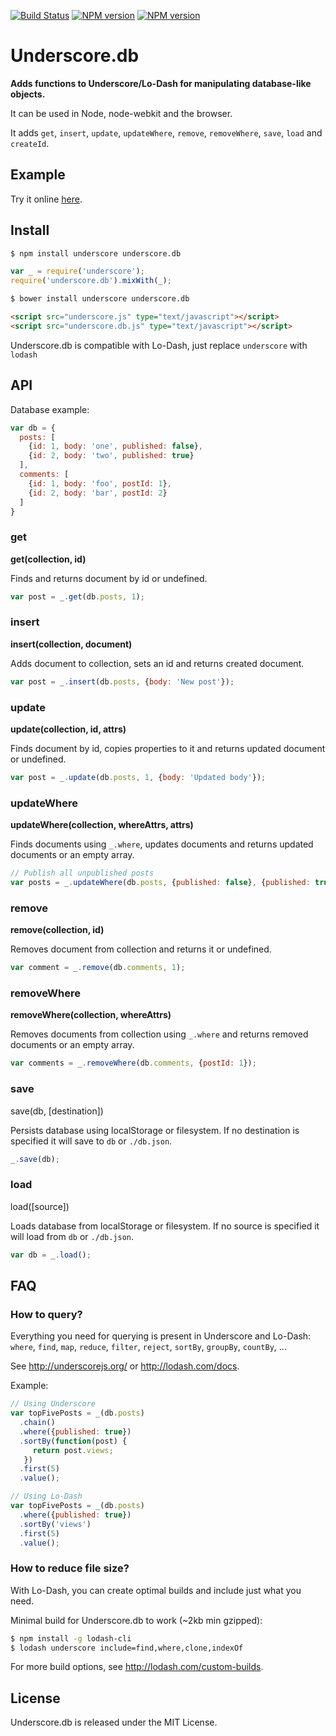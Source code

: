 [![Build Status](https://travis-ci.org/typicode/underscore.db.png)](https://travis-ci.org/typicode/underscore.db)
[![NPM version](https://badge.fury.io/js/underscore.db.png)](http://badge.fury.io/js/underscore.db)
[![NPM version](https://badge.fury.io/bo/underscore.db.png)](http://badge.fury.io/bo/underscore.db)

# Underscore.db

__Adds functions to Underscore/Lo-Dash for manipulating database-like objects.__

It can be used in Node, node-webkit and the browser.

It adds `get`, `insert`, `update`, `updateWhere`, `remove`, `removeWhere`, `save`, `load` and `createId`.

## Example

Try it online [here](http://typicode.github.io/underscore.db/).

## Install

```bash
$ npm install underscore underscore.db
```

```javascript
var _ = require('underscore');
require('underscore.db').mixWith(_);
```

```bash
$ bower install underscore underscore.db
```

```html
<script src="underscore.js" type="text/javascript"></script>
<script src="underscore.db.js" type="text/javascript"></script>
```

Underscore.db is compatible with Lo-Dash, just replace `underscore` with `lodash`

## API

Database example:

```javascript
var db = {
  posts: [
    {id: 1, body: 'one', published: false},
    {id: 2, body: 'two', published: true}
  ],
  comments: [
    {id: 1, body: 'foo', postId: 1},
    {id: 2, body: 'bar', postId: 2}
  ]
}
```

### get

__get(collection, id)__

Finds and returns document by id or undefined.

```javascript
var post = _.get(db.posts, 1);
```

### insert

__insert(collection, document)__

Adds document to collection, sets an id and returns created document.

```javascript
var post = _.insert(db.posts, {body: 'New post'});
```

### update

__update(collection, id, attrs)__

Finds document by id, copies properties to it and returns updated document or undefined.

```javascript
var post = _.update(db.posts, 1, {body: 'Updated body'});
```

### updateWhere

__updateWhere(collection, whereAttrs, attrs)__

Finds documents using `_.where`, updates documents and returns updated documents or an empty array.

```javascript
// Publish all unpublished posts
var posts = _.updateWhere(db.posts, {published: false}, {published: true});
```

### remove

__remove(collection, id)__

Removes document from collection and returns it or undefined.

```javascript
var comment = _.remove(db.comments, 1);
```

### removeWhere

__removeWhere(collection, whereAttrs)__

Removes documents from collection using `_.where` and returns removed documents or an empty array.

```javascript
var comments = _.removeWhere(db.comments, {postId: 1});
```

### save

save(db, [destination])

Persists database using localStorage or filesystem. If no destination is specified it will save to `db` or `./db.json`.

```javascript
_.save(db);
```

### load

load([source])

Loads database from localStorage or filesystem. If no source is specified it will load from `db` or `./db.json`.

```javascript
var db = _.load();
```

## FAQ

### How to query?

Everything you need for querying is present in Underscore and Lo-Dash: `where`, ```find```, ```map```, ```reduce```, ```filter```, ```reject```, ```sortBy```, ```groupBy```, ```countBy```, ...

See http://underscorejs.org/ or http://lodash.com/docs.

Example:

```javascript
// Using Underscore
var topFivePosts = _(db.posts)
  .chain()
  .where({published: true})
  .sortBy(function(post) {
     return post.views;   
   })
  .first(5)
  .value();

// Using Lo-Dash
var topFivePosts = _(db.posts)
  .where({published: true})
  .sortBy('views')
  .first(5)
  .value();
```

### How to reduce file size?

With Lo-Dash, you can create optimal builds and include just what you need. 

Minimal build for Underscore.db to work (~2kb min gzipped):

```bash
$ npm install -g lodash-cli
$ lodash underscore include=find,where,clone,indexOf
```

For more build options, see http://lodash.com/custom-builds.

## License

Underscore.db is released under the MIT License.
